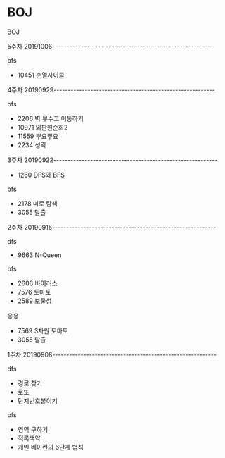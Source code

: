 # BOJ
BOJ 

5주차 20191006---------------------------------------------------------

bfs
- 10451 순열사이클


4주차 20190929---------------------------------------------------------

bfs
- 2206 벽 부수고 이동하기
- 10971 외판원순회2
- 11559 뿌요뿌요
- 2234 성곽

3주차 20190922----------------------------------------------------------

- 1260	DFS와 BFS

bfs
- 2178	미로 탐색
- 3055  탈출

2주차 20190915----------------------------------------------------------

dfs
- 9663 N-Queen

bfs
- 2606 바이러스
- 7576 토마토	
- 2589 보물섬

응용
- 7569 3차원 토마토
- 3055 탈출

1주차 20190908----------------------------------------------------------

dfs
-   경로 찾기
-   로또
-   단지번호붙이기

bfs
-   영역 구하기
-   적록색약
-   케빈 베이컨의 6단계 법칙
